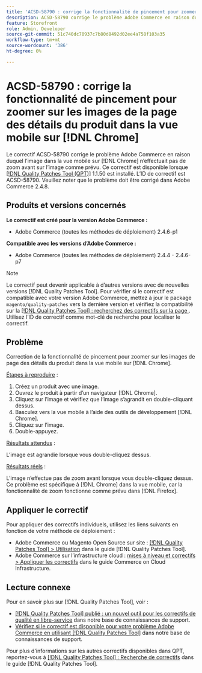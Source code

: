 ```yaml
---
title: 'ACSD-58790 : corrige la fonctionnalité de pincement pour zoomer sur les images de la page des détails du produit dans la vue mobile sur [!DNL Chrome]'
description: ACSD-58790 corrige le problème Adobe Commerce en raison duquel l’image dans la vue mobile sur [!DNL Chrome] n’effectuait pas de zoom avant sur l’image comme prévu.
feature: Storefront
role: Admin, Developer
source-git-commit: 51c740dc70937c7b80d8492d02ee4a758f103a35
workflow-type: tm+mt
source-wordcount: '386'
ht-degree: 0%

---
```



# ACSD-58790 : corrige la fonctionnalité de pincement pour zoomer sur les images de la page des détails du produit dans la vue mobile sur [!DNL Chrome]

Le correctif ACSD-58790 corrige le problème Adobe Commerce en raison duquel l’image dans la vue mobile sur [!DNL Chrome] n’effectuait pas de zoom avant sur l’image comme prévu. Ce correctif est disponible lorsque [[!DNL Quality Patches Tool (QPT)]](/help/announcements/adobe-commerce-announcements/magento-quality-patches-released-new-tool-to-self-serve-quality-patches.md) 1.1.50 est installé. L’ID de correctif est ACSD-58790. Veuillez noter que le problème doit être corrigé dans Adobe Commerce 2.4.8.

## Produits et versions concernés

**Le correctif est créé pour la version Adobe Commerce :**

* Adobe Commerce (toutes les méthodes de déploiement) 2.4.6-p1

**Compatible avec les versions d’Adobe Commerce :**

* Adobe Commerce (toutes les méthodes de déploiement) 2.4.4 - 2.4.6-p7

>[!NOTE]
>
>Le correctif peut devenir applicable à d’autres versions avec de nouvelles versions [!DNL Quality Patches Tool]. Pour vérifier si le correctif est compatible avec votre version Adobe Commerce, mettez à jour le package `magento/quality-patches` vers la dernière version et vérifiez la compatibilité sur la [[!DNL Quality Patches Tool] : recherchez des correctifs sur la page ](https://experienceleague.adobe.com/tools/commerce-quality-patches/index.html?lang=fr). Utilisez l’ID de correctif comme mot-clé de recherche pour localiser le correctif.

## Problème

Correction de la fonctionnalité de pincement pour zoomer sur les images de page des détails du produit dans la vue mobile sur [!DNL Chrome].

<u>Étapes à reproduire</u> :

1. Créez un produit avec une image.
1. Ouvrez le produit à partir d’un navigateur [!DNL Chrome].
1. Cliquez sur l’image et vérifiez que l’image s’agrandit en double-cliquant dessus.
1. Basculez vers la vue mobile à l’aide des outils de développement [!DNL Chrome].
1. Cliquez sur l’image.
1. Double-appuyez.

<u>Résultats attendus</u> :

L’image est agrandie lorsque vous double-cliquez dessus.

<u>Résultats réels</u> :

L’image n’effectue pas de zoom avant lorsque vous double-cliquez dessus. Ce problème est spécifique à [!DNL Chrome] dans la vue mobile, car la fonctionnalité de zoom fonctionne comme prévu dans [!DNL Firefox].

## Appliquer le correctif

Pour appliquer des correctifs individuels, utilisez les liens suivants en fonction de votre méthode de déploiement :

* Adobe Commerce ou Magento Open Source sur site : [[!DNL Quality Patches Tool] > Utilisation](https://experienceleague.adobe.com/docs/commerce-operations/tools/quality-patches-tool/usage.html?lang=fr) dans le guide [!DNL Quality Patches Tool].
* Adobe Commerce sur l’infrastructure cloud : [mises à niveau et correctifs > Appliquer les correctifs](https://experienceleague.adobe.com/docs/commerce-cloud-service/user-guide/develop/upgrade/apply-patches.html?lang=fr) dans le guide Commerce on Cloud Infrastructure.

## Lecture connexe

Pour en savoir plus sur [!DNL Quality Patches Tool], voir :

* [[!DNL Quality Patches Tool] publié : un nouvel outil pour les correctifs de qualité en libre-service](/help/announcements/adobe-commerce-announcements/magento-quality-patches-released-new-tool-to-self-serve-quality-patches.md) dans notre base de connaissances de support.
* [Vérifiez si le correctif est disponible pour votre problème Adobe Commerce en utilisant  [!DNL Quality Patches Tool]](/help/support-tools/patches-available-in-qpt-tool/check-patch-for-magento-issue-with-magento-quality-patches.md) dans notre base de connaissances de support.

Pour plus d&#39;informations sur les autres correctifs disponibles dans QPT, reportez-vous à [[!DNL Quality Patches Tool] : Recherche de correctifs](https://experienceleague.adobe.com/tools/commerce-quality-patches/index.html?lang=fr) dans le guide [!DNL Quality Patches Tool].
